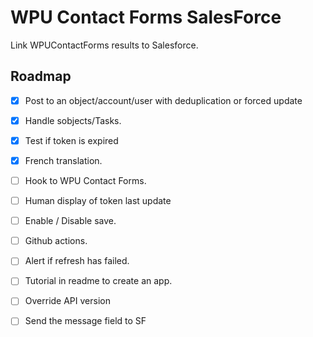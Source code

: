 # WPU Contact Forms SalesForce

Link WPUContactForms results to Salesforce.

## Roadmap

- [x] Post to an object/account/user with deduplication or forced update
- [x] Handle sobjects/Tasks.
- [x] Test if token is expired
- [x] French translation.
- [ ] Hook to WPU Contact Forms.
- [ ] Human display of token last update
- [ ] Enable / Disable save.
- [ ] Github actions.
- [ ] Alert if refresh has failed.
- [ ] Tutorial in readme to create an app.
- [ ] Override API version
- [ ] Send the message field to SF

